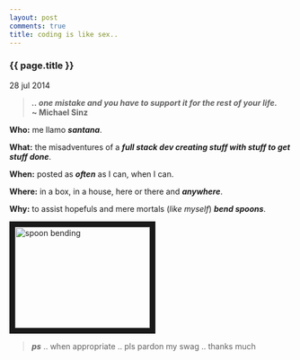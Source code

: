 ```yaml
---
layout: post
comments: true
title: coding is like sex..
---
```


<h3>{{ page.title }}</h3>

<p class="meta">28 jul 2014</p>

> **_.. one mistake and you have to support it for the rest of your life._  
~ Michael Sinz**

**Who:** me llamo _**santana**_.

**What:** the misadventures of a _**full stack dev creating stuff with stuff to get stuff done**_.

**When:** posted as _**often**_ as I can, when I can.

**Where:** in a box, in a house, here or there and _**anywhere**_.

**Why:** to assist hopefuls and mere mortals (_like myself_) _**bend spoons**_.

<a href="http://www.youtube.com/watch?feature=player_embedded&v=7n5UBrTGdxo
" target="_blank"><img src="http://img.youtube.com/vi/7n5UBrTGdxo/0.jpg" 
alt="spoon bending" width="240" height="180" border="10" /></a>

> **_ps_** .. when appropriate .. pls pardon my swag .. thanks much